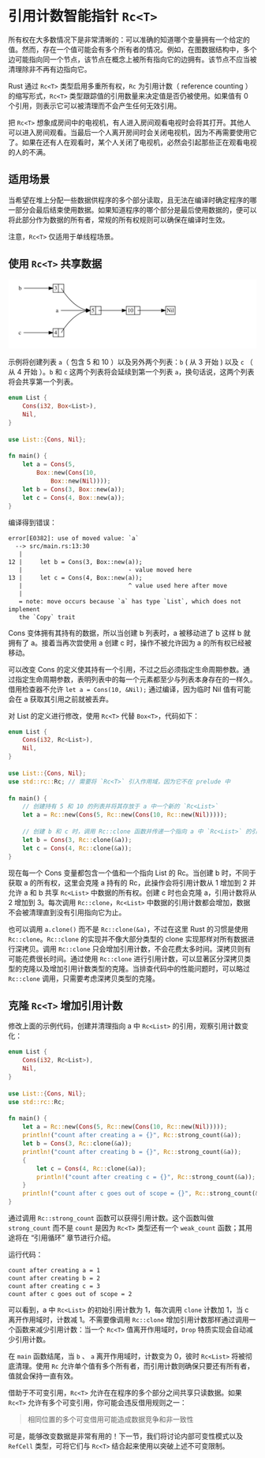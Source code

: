 # 引用计数智能指针 `Rc<T>`

<!-- 引用计数智能指针允许值有多个所有者，对值的所有者进行计数，并在计数为 0 时负责清理数据。 -->

所有权在大多数情况下是非常清晰的：可以准确的知道哪个变量拥有一个给定的值。然而，存在一个值可能会有多个所有者的情况。例如，在图数据结构中，多个边可能指向同一个节点，该节点在概念上被所有指向它的边拥有。该节点不应当被清理除非不再有边指向它。

Rust 通过 `Rc<T>` 类型启用多重所有权，`Rc` 为引用计数（ reference counting ）的缩写形式，`Rc<T>` 类型跟踪值的引用数量来决定值是否仍被使用。如果值有 0 个引用，则表示它可以被清理而不会产生任何无效引用。

把 `Rc<T>` 想象成房间中的电视机，有人进入房间观看电视时会将其打开。其他人可以进入房间观看。当最后一个人离开房间时会关闭电视机，因为不再需要使用它了。如果在还有人在观看时，某个人关闭了电视机，必然会引起那些正在观看电视的人的不满。

## 适用场景

当希望在堆上分配一些数据供程序的多个部分读取，且无法在编译时确定程序的哪一部分会最后结束使用数据。如果知道程序的哪个部分是最后使用数据的，便可以将此部分作为数据的所有者，常规的所有权规则可以确保在编译时生效。

注意，`Rc<T>` 仅适用于单线程场景。

## 使用 `Rc<T>` 共享数据

![](images/../../images/smart-pointer/trpl15-03.svg)

示例将创建列表 `a`（ 包含 5 和 10 ）以及另外两个列表：`b` ( 从 3 开始 ) 以及 `c` （ 从 4 开始 ）。`b` 和 `c` 这两个列表将会延续到第一个列表 `a`，换句话说，这两个列表将会共享第一个列表。

```rust
enum List {
    Cons(i32, Box<List>),
    Nil,
}

use List::{Cons, Nil};

fn main() {
    let a = Cons(5,
        Box::new(Cons(10,
            Box::new(Nil))));
    let b = Cons(3, Box::new(a));
    let c = Cons(4, Box::new(a));
}
```

编译得到错误：

```shell
error[E0382]: use of moved value: `a`
  --> src/main.rs:13:30
   |
12 |     let b = Cons(3, Box::new(a));
   |                              - value moved here
13 |     let c = Cons(4, Box::new(a));
   |                              ^ value used here after move
   |
   = note: move occurs because `a` has type `List`, which does not implement
   the `Copy` trait
```

Cons 变体拥有其持有的数据，所以当创建 b 列表时，a 被移动进了 b 这样 b 就拥有了 a。接着当再次尝使用 a 创建 c 时，操作不被允许因为 a 的所有权已经被移动。

可以改变 Cons 的定义使其持有一个引用，不过之后必须指定生命周期参数。通过指定生命周期参数，表明列表中的每一个元素都至少与列表本身存在的一样久。借用检查器不允许 `let a = Cons(10, &Nil);` 通过编译，因为临时 Nil 值有可能会在 a 获取其引用之前就被丢弃。

对 List 的定义进行修改，使用 `Rc<T>` 代替 `Box<T>`，代码如下：

```rust
enum List {
    Cons(i32, Rc<List>),
    Nil,
}

use List::{Cons, Nil};
use std::rc::Rc; // 需要将 `Rc<T>` 引入作用域，因为它不在 prelude 中

fn main() {
    // 创建持有 5 和 10 的列表并将其存放于 a 中一个新的 `Rc<List>`
    let a = Rc::new(Cons(5, Rc::new(Cons(10, Rc::new(Nil)))));

    // 创建 b 和 c 时，调用 Rc::clone 函数并传递一个指向 a 中 `Rc<List>` 的引用作为参数
    let b = Cons(3, Rc::clone(&a));
    let c = Cons(4, Rc::clone(&a));
}
```

现在每一个 Cons 变量都包含一个值和一个指向 List 的 Rc。当创建 b 时，不同于获取 a 的所有权，这里会克隆 a 持有的 Rc，此操作会将引用计数从 1 增加到 2 并允许 a 和 b 共享 `Rc<List>` 中数据的所有权。创建 c 时也会克隆 a，引用计数将从 2 增加到 3。每次调用 `Rc::clone`，`Rc<List>` 中数据的引用计数都会增加，数据不会被清理直到没有引用指向它为止。

也可以调用 `a.clone()` 而不是 `Rc::clone(&a)`，不过在这里 Rust 的习惯是使用 `Rc::clone`。`Rc::clone` 的实现并不像大部分类型的 clone 实现那样对所有数据进行深拷贝。调用 `Rc::clone` 只会增加引用计数，不会花费太多时间。深拷贝则有可能花费很长时间。通过使用 `Rc::clone` 进行引用计数，可以显著区分深拷贝类型的克隆以及增加引用计数类型的克隆。当排查代码中的性能问题时，可以略过 `Rc::clone` 调用，只需要考虑深拷贝类型的克隆。

## 克隆 `Rc<T>` 增加引用计数

修改上面的示例代码，创建并清理指向 a 中 `Rc<List>` 的引用，观察引用计数变化：

```rust
enum List {
    Cons(i32, Rc<List>),
    Nil,
}

use List::{Cons, Nil};
use std::rc::Rc;

fn main() {
    let a = Rc::new(Cons(5, Rc::new(Cons(10, Rc::new(Nil)))));
    println!("count after creating a = {}", Rc::strong_count(&a));
    let b = Cons(3, Rc::clone(&a));
    println!("count after creating b = {}", Rc::strong_count(&a));
    {
        let c = Cons(4, Rc::clone(&a));
        println!("count after creating c = {}", Rc::strong_count(&a));
    }
    println!("count after c goes out of scope = {}", Rc::strong_count(&a));
}
```

通过调用 `Rc::strong_count` 函数可以获得引用计数。这个函数叫做 `strong_count` 而不是 `count` 是因为 `Rc<T>` 类型还有一个 `weak_count` 函数；其用途将在 “引用循环” 章节进行介绍。

运行代码：

```shell
count after creating a = 1
count after creating b = 2
count after creating c = 3
count after c goes out of scope = 2
```

可以看到，a 中 `Rc<List>` 的初始引用计数为 1，每次调用 `clone` 计数加 1，当 c 离开作用域时，计数减 1。不需要像调用 `Rc::clone` 增加引用计数那样通过调用一个函数来减少引用计数：当一个 `Rc<T>` 值离开作用域时，`Drop` 特质实现会自动减少引用计数。

在 `main` 函数结尾，当 `b` 、 `a` 离开作用域时，计数变为 0，彼时 `Rc<List>` 将被彻底清理。使用 `Rc` 允许单个值有多个所有者，而引用计数则确保只要还有所有者，值就会保持一直有效。

借助于不可变引用，`Rc<T>` 允许在在程序的多个部分之间共享只读数据。如果 `Rc<T>` 允许有多个可变引用，你可能会违反借用规则之一：

> 相同位置的多个可变借用可能造成数据竞争和非一致性

可是，能够改变数据是非常有用的！下一节，我们将讨论内部可变性模式以及 `RefCell` 类型，可将它们与 `Rc<T>` 结合起来使用以突破上述不可变限制。
